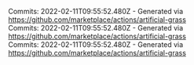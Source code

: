 Commits: 2022-02-11T09:55:52.480Z - Generated via https://github.com/marketplace/actions/artificial-grass
<br>
Commits: 2022-02-11T09:55:52.480Z - Generated via https://github.com/marketplace/actions/artificial-grass
<br>
Commits: 2022-02-11T09:55:52.480Z - Generated via https://github.com/marketplace/actions/artificial-grass
<br>
